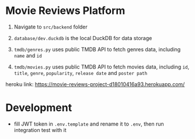 # Movie Reviews Platform

1. Navigate to `src/backend` folder

2. `database/dev.duckdb` is the local DuckDB for data storage

3. `tmdb/genres.py` uses public TMDB API to fetch genres data, including `name` and `id`

4. `tmdb/movies.py` uses public TMDB API to fetch movies data, including `id`, `title`, `genre`, `popularity`, `release date` and `poster path`

heroku link: https://movie-reviews-project-d18010416a93.herokuapp.com/

# Development
- fill JWT token in `.env.template` and rename it to `.env`, then run integration test with it